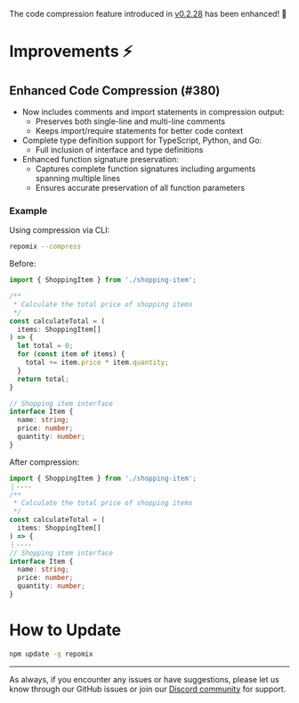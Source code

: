 The code compression feature introduced in [v0.2.28](https://github.com/yamadashy/repomix/releases/tag/v0.2.28) has been enhanced! 🚀 

# Improvements ⚡

## Enhanced Code Compression (#380)
- Now includes comments and import statements in compression output:
  - Preserves both single-line and multi-line comments
  - Keeps import/require statements for better code context
- Complete type definition support for TypeScript, Python, and Go:
  - Full inclusion of interface and type definitions
- Enhanced function signature preservation:
  - Captures complete function signatures including arguments spanning multiple lines
  - Ensures accurate preservation of all function parameters


### Example
Using compression via CLI:
```bash
repomix --compress
```

Before:
```typescript
import { ShoppingItem } from './shopping-item';

/**
 * Calculate the total price of shopping items
 */
const calculateTotal = (
  items: ShoppingItem[]
) => {
  let total = 0;
  for (const item of items) {
    total += item.price * item.quantity;
  }
  return total;
}

// Shopping item interface
interface Item {
  name: string;
  price: number;
  quantity: number;
}
```

After compression:
```typescript
import { ShoppingItem } from './shopping-item';
⋮----
/**
 * Calculate the total price of shopping items
 */
const calculateTotal = (
  items: ShoppingItem[]
) => {
⋮----
// Shopping item interface
interface Item {
  name: string;
  price: number;
  quantity: number;
}
```


# How to Update

```bash
npm update -g repomix
```

---

As always, if you encounter any issues or have suggestions, please let us know through our GitHub issues or join our [Discord community](https://discord.gg/wNYzTwZFku) for support.

